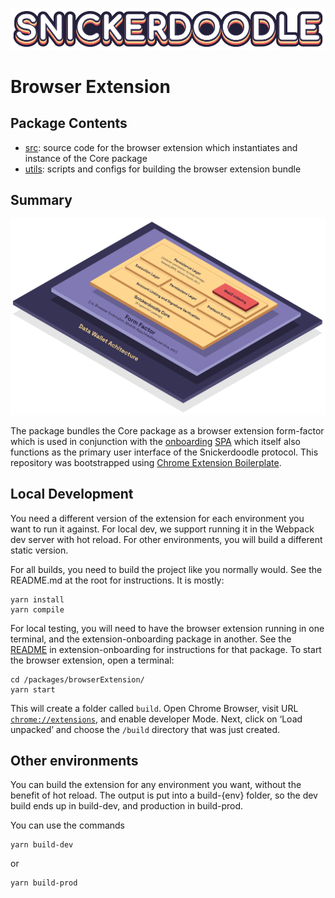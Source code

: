 ![Core](https://github.com/SnickerdoodleLabs/Snickerdoodle-Theme-Light/blob/main/snickerdoodle_horizontal_notab.png?raw=true)

# Browser Extension

## Package Contents

- [src](/packages/browserExtension/src/): source code for the browser extension which instantiates and instance of the Core package
- [utils](/packages/browserExtension/utils/): scripts and configs for building the browser extension bundle

## Summary

![Data Wallet Logic Layers](/documentation/images/datawallet-architecture.png)

The package bundles the Core package as a browser extension form-factor which is used in conjunction with the [onboarding]() [SPA]() which itself also functions as the 
primary user interface of the Snickerdoodle protocol. This repository was bootstrapped using [Chrome Extension Boilerplate](https://github.com/lxieyang/chrome-extension-boilerplate-react).

## Local Development

You need a different version of the extension for each environment you want to run it against. For local dev, we support running it in the Webpack dev server with hot reload. For other environments, you will build a different static version. 

For all builds, you need to build the project like you normally would. See the README.md at the root for instructions. It is mostly:

```shell
yarn install
yarn compile
```

For local testing, you will need to have the browser extension running in one terminal, and the extension-onboarding package in another. See the [README](/packages/extension-onboarding/README.md) in extension-onboarding for instructions for that package. 
To start the browser extension, open a terminal:

```shell
cd /packages/browserExtension/
yarn start
```

This will create a folder called `build`. Open Chrome Browser, visit URL [`chrome://extensions`](chrome://exentions), and enable developer Mode. Next,
click on ‘Load unpacked’ and choose the `/build` directory that was just created.

## Other environments
You can build the extension for any environment you want, without the benefit of hot reload. The output is put into a build-{env} folder, so the dev build ends up in build-dev, and production in build-prod.

You can use the commands

```shell
yarn build-dev
```
or
```shell
yarn build-prod
```